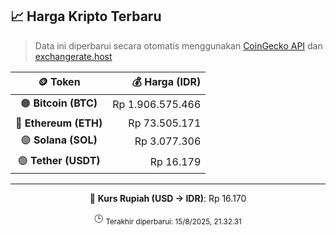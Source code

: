 

<!-- HARGA_KRIPTO -->
## 📈 Harga Kripto Terbaru

> Data ini diperbarui secara otomatis menggunakan [CoinGecko API](https://www.coingecko.com/) dan [exchangerate.host](https://exchangerate.host/)

<div align="center">

| 🪙 Token | 💰 Harga (IDR) |
|:------:|---------------:|
| 🟠 **Bitcoin (BTC)**   | Rp 1.906.575.466 |
| 🔵 **Ethereum (ETH)**  | Rp 73.505.171 |
| 🟣 **Solana (SOL)**    | Rp 3.077.306 |
| 🟢 **Tether (USDT)**   | Rp 16.179 |

---

💱 **Kurs Rupiah (USD → IDR)**: Rp 16.170

🕒 <sub>Terakhir diperbarui: 15/8/2025, 21.32.31</sub>

</div>
<!-- /HARGA_KRIPTO -->